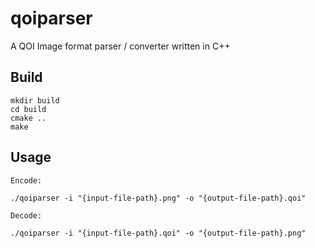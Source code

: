 # qoiparser
A QOI Image format parser / converter written in C++

## Build

```
mkdir build
cd build
cmake ..
make
```

## Usage

```
Encode: 

./qoiparser -i "{input-file-path}.png" -o "{output-file-path}.qoi"

Decode: 

./qoiparser -i "{input-file-path}.qoi" -o "{output-file-path}.png"

```
